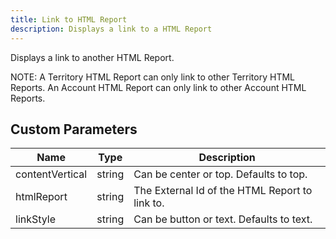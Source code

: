 ```yaml
---
title: Link to HTML Report
description: Displays a link to a HTML Report
---
```


Displays a link to another HTML Report.

NOTE: A Territory HTML Report can only link to other Territory HTML Reports. An Account HTML Report can only link to other Account HTML Reports.

## Custom Parameters

| Name | Type  | Description |
|------|-------|-------------|
| contentVertical | string | Can be center or top. Defaults to top. |
| htmlReport | string | The External Id of the HTML Report to link to. |
| linkStyle | string | Can be button or text. Defaults to text. |
